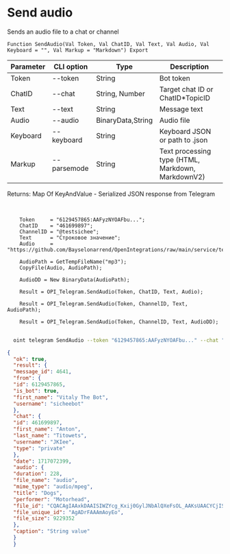 ﻿---
sidebar_position: 4
---

# Send audio
 Sends an audio file to a chat or channel



`Function SendAudio(Val Token, Val ChatID, Val Text, Val Audio, Val Keyboard = "", Val Markup = "Markdown") Export`

  | Parameter | CLI option | Type | Description |
  |-|-|-|-|
  | Token | --token | String | Bot token |
  | ChatID | --chat | String, Number | Target chat ID or ChatID*TopicID |
  | Text | --text | String | Message text |
  | Audio | --audio | BinaryData,String | Audio file |
  | Keyboard | --keyboard | String | Keyboard JSON or path to .json |
  | Markup | --parsemode | String | Text processing type (HTML, Markdown, MarkdownV2) |

  
  Returns:  Map Of KeyAndValue - Serialized JSON response from Telegram

<br/>




```bsl title="Code example"
    Token     = "6129457865:AAFyzNYOAFbu...";
    ChatID    = "461699897";
    ChannelID = "@testsichee";
    Text      = "Строковое значение";
    Audio     = "https://github.com/Bayselonarrend/OpenIntegrations/raw/main/service/test_data/song.mp3";

    AudioPath = GetTempFileName("mp3");
    CopyFile(Audio, AudioPath);

    AudioDD = New BinaryData(AudioPath);

    Result = OPI_Telegram.SendAudio(Token, ChatID, Text, Audio);

    Result = OPI_Telegram.SendAudio(Token, ChannelID, Text, AudioPath);

    Result = OPI_Telegram.SendAudio(Token, ChannelID, Text, AudioDD);
```



```sh title="CLI command example"
    
  oint telegram SendAudio --token "6129457865:AAFyzNYOAFbu..." --chat "461699897" --text "String value" --audio "https://openintegrations.dev/test_data/song.mp3" --keyboard %keyboard% --parsemode %parsemode%

```

```json title="Result"
{
  "ok": true,
  "result": {
  "message_id": 4641,
  "from": {
  "id": 6129457865,
  "is_bot": true,
  "first_name": "Vitaly The Bot",
  "username": "sicheebot"
  },
  "chat": {
  "id": 461699897,
  "first_name": "Anton",
  "last_name": "Titowets",
  "username": "JKIee",
  "type": "private"
  },
  "date": 1717072399,
  "audio": {
  "duration": 228,
  "file_name": "audio",
  "mime_type": "audio/mpeg",
  "title": "Dogs",
  "performer": "Motorhead",
  "file_id": "CQACAgIAAxkDAAISIWZYcg_Kxij0GylJNbAlQXeFsOL_AAKsUAACYCjISuJ28LqFPDf3NQQ",
  "file_unique_id": "AgADrFAAAmAoyEo",
  "file_size": 9229352
  },
  "caption": "String value"
  }
  }
```
